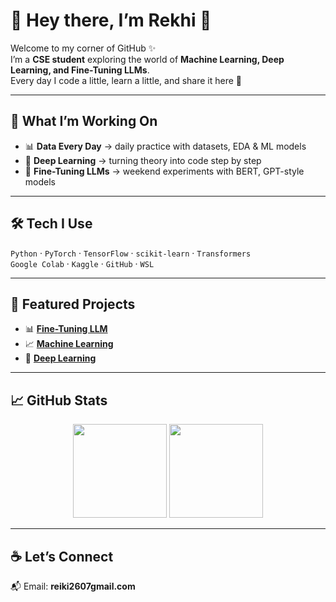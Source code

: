 # 🌿 Hey there, I’m Rekhi 👋  

Welcome to my corner of GitHub ✨  
I’m a **CSE student** exploring the world of **Machine Learning, Deep Learning, and Fine-Tuning LLMs**.  
Every day I code a little, learn a little, and share it here 🌱  

---

## 🌟 What I’m Working On
- 📊 **Data Every Day** → daily practice with datasets, EDA & ML models  
- 🧠 **Deep Learning** → turning theory into code step by step  
- 🤖 **Fine-Tuning LLMs** → weekend experiments with BERT, GPT-style models  

---

## 🛠️ Tech I Use
`Python` · `PyTorch` · `TensorFlow` · `scikit-learn` · `Transformers`  
`Google Colab` · `Kaggle` · `GitHub` · `WSL`  

---

## 📂 Featured Projects
- 📊 [**Fine-Tuning LLM**](https://github.com/Rekhii/Fine-Tuning-LLM)  
- 📈 [**Machine Learning**](https://github.com/Rekhii/Machine-Learning)  
- 🧠 [**Deep Learning**](https://github.com/Rekhii/Deep-Learning)  

---

## 📈 GitHub Stats
<p align="center">
  <img src="https://github-readme-stats-git-masterrstaa-rickstaa.vercel.app/api?username=Rekhii&show_icons=true&theme=radical" height="150"/>
  <img src="https://github-readme-stats-git-masterrstaa-rickstaa.vercel.app/api/top-langs/?username=Rekhii&layout=compact&theme=radical" height="150"/>
</p>

---

## ☕ Let’s Connect
📬 Email: **reiki2607gmail.com**  
